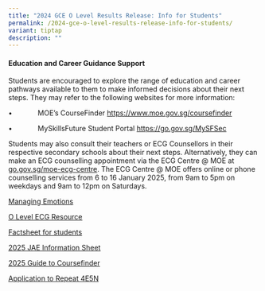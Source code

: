 ```yaml
---
title: "2024 GCE O Level Results Release: Info for Students"
permalink: /2024-gce-o-level-results-release-info-for-students/
variant: tiptap
description: ""
---
```

<h4>Education and Career Guidance Support</h4>
<p>Students are encouraged to explore the range of education and career pathways
available to them to make informed decisions about their next steps. They
may refer to the following websites for more information:</p>
<p>•&nbsp;&nbsp;&nbsp;&nbsp;&nbsp;&nbsp;&nbsp;&nbsp;&nbsp;&nbsp;&nbsp;&nbsp;
MOE’s CourseFinder <a href="https://www.moe.gov.sg/coursefinder" rel="noopener nofollow" target="_blank">https://www.moe.gov.sg/coursefinder</a>
</p>
<p>•&nbsp;&nbsp;&nbsp;&nbsp;&nbsp;&nbsp;&nbsp;&nbsp;&nbsp;&nbsp;&nbsp;&nbsp;
MySkillsFuture Student Portal <a href="https://www.myskillsfuture.gov.sg/content/student/en/secondary.html" rel="noopener nofollow" target="_blank">https://go.gov.sg/MySFSec</a>
</p>
<p></p>
<p>Students may also consult their teachers or ECG Counsellors in their respective
secondary schools about their next steps. Alternatively, they can make
an ECG counselling appointment via the ECG Centre @ MOE at <a href="https://form.gov.sg/65acbdaf19b4f200123054bb" rel="noopener noreferrer nofollow" target="_blank">go.gov.sg/moe-ecg-centre</a>.
The ECG Centre @ MOE offers online or phone counselling services from 6
to 16 January 2025, from 9am to 5pm on weekdays and 9am to 12pm on Saturdays.</p>
<p></p>
<p><a href="/files/GCE O Level  2024/2___For_Students__Managing_Emotions.pdf" rel="noopener nofollow" target="_blank">Managing Emotions</a>
</p>
<p><a href="/files/GCE O Level  2024/3___For_Students__2025_N_Level_ECG_Resource.pdf" rel="noopener nofollow" target="_blank">O Level ECG Resource</a>
</p>
<p><a href="/files/GCE O Level  2024/4___For_Students__2025_Factsheet_for_students.pdf" rel="noopener nofollow" target="_blank">Factsheet for students</a>
</p>
<p><a href="/files/GCE O Level  2024/5___For_Students__2025_JAE_Information_Sheet.pdf" rel="noopener nofollow" target="_blank">2025 JAE Information Sheet</a>
</p>
<p><a href="/files/GCE O Level  2024/6___For_Students__Guide_to_CourseFinder_and_SchoolFinder.pdf" rel="noopener nofollow" target="_blank">2025 Guide to Coursefinder</a>
</p>
<p><a href="/files/GCE O Level  2024/7__For_Students_Annex_C_2024_Application_to_Repeat_4E5N__002_.pdf" rel="noopener nofollow" target="_blank">Application to Repeat 4E5N</a>
</p>
<p></p>
<p></p>
<p></p>
